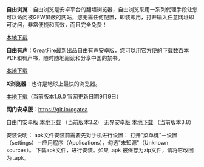 **自由浏览**：自由浏览是安卓平台的翻墙浏览器，自由浏览采用一系列代理手段让您可以访问被GFW屏蔽的网站，您无需任何配置，即装即用，打开输入任意网址即可访问，非常便捷和高效，而且完全免费！

[本地下载](https://github.com/greatfire/x/raw/master/freebrowser.apk   )            

**自由有声**：GreatFire最新出品自由有声安卓版，您可以用它方便的下载数百本PDF和有声书，随时随地阅读和分享中国的禁书。

[本地下载](https://github.com/greatfire/x/raw/master/freebooks.apk)

**X浏览器**：也许是地球上最快的浏览器。

[本地下载](http://www.xbext.com/download/xbrowser-release.apk)（当前版本1.9.0  官网更新日期9月9日）

**网门安卓版**：https://git.io/ogatea

自由门安卓版  [本地下载](https://git.io/fgma )  （当前版本3.2）
无界安卓版 [本地下载](https://git.io/v6836) （当前版本3.8）


安装说明：
apk文件安装前需要先对手机进行设置： 打开“菜单键”－设置（settings）－应用程序（Applications），勾选"未知源"（Unknown sources）。
下载apk文件，进行安装。如果 .apk 被保存为zip文件，请将它改回为 .apk。